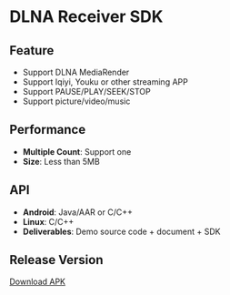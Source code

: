 # DLNA Receiver SDK

## Feature

* Support DLNA MediaRender   
* Support Iqiyi, Youku or other streaming APP    
* Support PAUSE/PLAY/SEEK/STOP
* Support picture/video/music             

## Performance

* **Multiple Count**: Support one    
* **Size**: Less than 5MB          

## API

* **Android**: Java/AAR or C/C++   
* **Linux**: C/C++  
* **Deliverables**: Demo source code + document + SDK  

## Release Version    

[Download APK](https://github.com/WirelessPresentation/WirelessDisplay/releases/download/latest/BJCastTV.apk)

